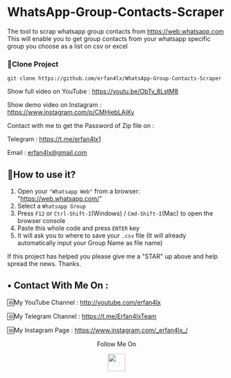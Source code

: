 # WhatsApp-Group-Contacts-Scraper
The tool to scrap whatsapp group contacts from https://web.whatsapp.com
This will enable you to get group contacts from your whatsapp specific group you choose as a list on csv or excel

### 👯Clone Project
```shell
git clone https://github.com/erfan4lx/WhatsApp-Group-Contacts-Scraper
```
Show full video on YouTube : https://youtu.be/ObTv_8LstM8

Show demo video on Instagram : https://www.instagram.com/p/CMHjebLAjKy

Contact with me to get the Password of Zip file on :

 Telegram : https://t.me/erfan4lx1
  
 Email : erfan4lx@gmail.com

## 🚀How to use it?
1. Open your `"Whatsapp Web"` from a browser: "https://web.whatsapp.com/"
2. Select a `Whatsapp Group`
3. Press `F12` or `Ctrl-Shift-I`(Windows) / `Cmd-Shift-I`(Mac) to open the browser console
4. Paste this whole code and press `ENTER` key
5. It will ask you to where to save your `.csv` file (It will already automatically input your Group Name as file name)

If this project has helped you please give me a "STAR" up above and help spread the news.
Thanks.

## • Contact With Me On : 

🆔My YouTube Channel : http://youtube.com/erfan4lx

🆔My Telegram Channel : https://t.me/Erfan4lxTeam

🆔My Instagram Page : https://www.instagram.com/_erfan4lx_/

<p align="center">
  Follow Me On
</p>
<p align="center">
  <a href="https://www.youtube.com/c/erfan4lx?sub_confirmation=1">
    <img src="https://www.iconsdb.com/icons/preview/black/youtube-4-xxl.png" width="40" height="40">
  </a>
</p>
